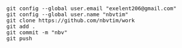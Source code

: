 <pre>
	git config --global user.email "exelent206@gmail.com"
	git config --global user.name "nbvtim"
	git clone https://github.com/nbvtim/work
	git add .
	git commit -m "nbv"
	git push
</pre>
